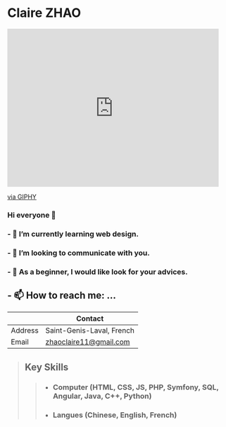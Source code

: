 # Claire ZHAO

<iframe src="https://giphy.com/embed/PCDrjJnpj0nutNvqkE" width="480" height="359" frameBorder="0" class="giphy-embed" allowFullScreen></iframe><p><a href="https://giphy.com/gifs/TikiIndia-love-loveyou-ilu-PCDrjJnpj0nutNvqkE">via GIPHY</a></p>


### Hi everyone 👋
### - 🌱 I’m currently learning web design.
### - 👯 I’m looking to communicate with you. 
### - 🤔 As a beginner, I would like look for your advices.

## - 📫 How to reach me: ...
|         |      Contact                |
|---------|-----------------------------|
| Address | Saint-Genis-Laval, French   |
| Email   | zhaoclaire11@gmail.com      |


> ## Key Skills
>> * ### Computer (HTML, CSS, JS, PHP, Symfony, SQL, Angular, Java, C++, Python)
>> * ### Langues (Chinese, English, French)






